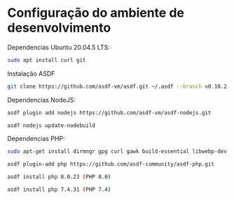 # Configuração do ambiente de desenvolvimento

Dependencias Ubuntu 20.04.5 LTS:

```bash
sudo apt install curl git
```

Instalação ASDF

```bash
git clone https://github.com/asdf-vm/asdf.git ~/.asdf --branch v0.10.2
```

Dependencias NodeJS:

```bash
asdf plugin add nodejs https://github.com/asdf-vm/asdf-nodejs.git
```

```bash
asdf nodejs update-nodebuild
```


Dependencias PHP:

```bash
sudo apt-get install dirmngr gpg curl gawk build-essential libwebp-dev libfreetype6-dev libjpeg-turbo8-dev gdlib libwebp
```

```bash
asdf plugin-add php https://github.com/asdf-community/asdf-php.git
```

```bash
asdf install php 8.0.23 (PHP 8.0)
```

```bash
asdf install php 7.4.31 (PHP 7.4)
```

